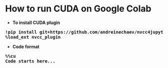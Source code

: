 # How to run CUDA on Google Colab
- **To install CUDA plugin**
<pre>
<b>!pip install git+https://github.com/andreinechaev/nvcc4jupyter.git</b>
<b>%load_ext nvcc_plugin</b>
</pre>
- **Code format**
<pre>
<b>%%cu</b>
<b>Code starts here...</b>
</pre>
